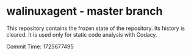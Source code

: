 # walinuxagent - master branch

This repository contains the frozen state of the repository.
Its history is cleared. It is used only for static code
analysis with Codacy.

Commit Time: 1725677495